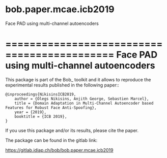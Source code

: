 # bob.paper.mcae.icb2019
Face PAD using multi-channel autoencoders

============================================
Face PAD using multi-channel autoencoders
============================================

This package is part of the Bob_ toolkit and it allows to reproduce the experimental results published in the following paper::

    @inproceedings{NikisinsICB2019,
        author = {Olegs Nikisins, Anjith George, Sebastien Marcel},
        title = {Domain Adaptation in Multi-Channel Autoencoder based Features for Robust Face Anti-Spoofing},
        year = {2019},
        booktitle = {ICB 2019},
    }

If you use this package and/or its results, please cite the paper.

The package can be found in the gitlab link:

https://gitlab.idiap.ch/bob/bob.paper.mcae.icb2019
